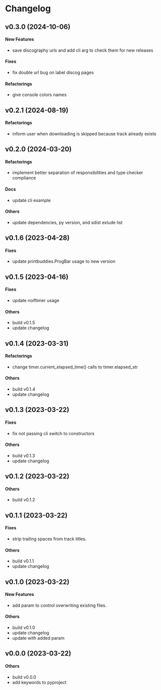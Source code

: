 # Changelog

## v0.3.0 (2024-10-06)

#### New Features

* save discography urls and add cli arg to check them for new releases

#### Fixes

* fix double url bug on label discog pages

#### Refactorings

* give console colors names

## v0.2.1 (2024-08-19)

#### Refactorings

* inform user when downloading is skipped because track already exists

## v0.2.0 (2024-03-20)

#### Refactorings

* implement better separation of responsibilities and type checker compliance

#### Docs

* update cli example

#### Others

* update dependencies, py version, and sdist exlude list

## v0.1.6 (2023-04-28)

#### Fixes

* update printbuddies.ProgBar usage to new version

## v0.1.5 (2023-04-16)

#### Fixes

* update noiftimer usage

#### Others

* build v0.1.5
* update changelog

## v0.1.4 (2023-03-31)

#### Refactorings

* change timer.current_elapsed_time() calls to timer.elapsed_str

#### Others

* build v0.1.4
* update changelog

## v0.1.3 (2023-03-22)

#### Fixes

* fix not passing cli switch to constructors

#### Others

* build v0.1.3
* update changelog

## v0.1.2 (2023-03-22)

#### Others

* build v0.1.2

## v0.1.1 (2023-03-22)

#### Fixes

* strip trailing spaces from track titles.

#### Others

* build v0.1.1
* update changelog

## v0.1.0 (2023-03-22)

#### New Features

* add param to control overwriting existing files.

#### Others

* build v0.1.0
* update changelog
* update with added param

## v0.0.0 (2023-03-22)

#### Others

* build v0.0.0
* add keywords to pyproject
